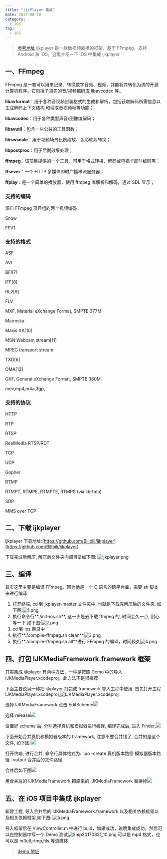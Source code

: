 ```yaml
---
title: "ijkPlayer 集成"
date: 2017-08-30
category:
  - iOS
tag:
  - iOS
---
```


> [参考地址](http://www.jianshu.com/p/b7a646a6c80e)
> ijkplayer 是一款做视频直播的框架，基于 FFmpeg，支持 Android 和 iOS。这里介绍一下 iOS 中集成 ijkplayer

## 一、FFmpeg

FFmpeg 是一套可以用来记录、转换数字音频、视频，并能将其转化为流的开源计算机程序。它包括了领先的音/视频编码库 libavcodec 等。

**libavformat**：用于各种音视频封装格式的生成和解析，包括获取解码所需信息以生成解码上下文结构
和读取音视频帧等功能；

**libavcodec**：用于各种类型声音/图像编解码；

**libavutil**：包含一些公共的工具函数；

**libswscale**：用于视频场景比例缩放、色彩映射转换；

**libpostproc**：用于后期效果处理；

**ffmpeg**：该项目提供的一个工具，可用于格式转换、解码或电视卡即时编码等；

**ffsever**：一个 HTTP 多媒体即时广播串流服务器；

**ffplay**：是一个简单的播放器，使用 ffmpeg 库解析和解码，通过 SDL 显示；

### 支持的编码

源自 FFmpeg 项目组的两个视频编码：

Snow

FFV1

### 支持的格式

ASF

AVI

BFI[7]

IFF[8]

RL2[9]

FLV

MXF, Material eXchange Format, SMPTE 377M

Matroska

Maxis XA[10]

MSN Webcam stream[11]

MPEG transport stream

TXD[6]

OMA[12]

GXF, General eXchange Format, SMPTE 360M

mov,mp4,m4a,3gp,

### 支持的协议

HTTP

RTP

RTSP

RealMedia RTSP/RDT

TCP

UDP

Gopher

RTMP

RTMPT, RTMPE, RTMPTE, RTMPS (via librtmp)

SDP

MMS over TCP

## 二、下载 ijkplayer

ijkplayer 下载地址:[https://github.com/Bilibili/ijkplayer](https://github.com/Bilibili/ijkplayer)

下载完成后解压, 解压后文件夹内部目录如下图:
![ijkplayer.png](https://storage2.cuntuku.com/2017/08/31/ijkplayer.png)

## 三、编译

其实这里主要是编译 FFmpeg，因为他是一个 C 语言的跨平台库，需要 sh 脚本来进行编译

1. 打开终端, cd 到 jkplayer-master 文件夹中, 也就是下载完解压后的文件夹, 如下图:![1.png](https://storage1.cuntuku.com/2017/08/31/1.png)
2. 执行命令行**./init-ios.sh**, 这一步是去下载 ffmpeg 的, 时间会久一点, 耐心等一下.如下图:![2.png](https://storage2.cuntuku.com/2017/08/31/2.png)
3. cd 到 ios 目录中
4. 执行**./compile-ffmpeg.sh clean**![3.png](https://storage1.cuntuku.com/2017/08/31/3.png)
5. 执行**./compile-ffmpeg.sh all**进行 FFmpeg 的编译，时间较久![4.png](https://storage2.cuntuku.com/2017/08/31/4.png)

## 四、打包 IJKMediaFramework.framework 框架

其实集成 ijkplayer 有两种方法，一种是按照 Demo 中的导入 IJKMediaPlayer.xcodeproj，此方法不是很推荐

下面主要说另一种把 ijkplayer 打包成 framework 导入工程中使用.
首先打开工程 IJKMediaPlayer.xcodeproj,![IJKMediaPlayer.xcodeproj](http://upload-images.jianshu.io/upload_images/1803339-607cc84c212faf90.png?imageMogr2/auto-orient/strip%7CimageView2/2/w/1240)

选择 IJKMediaFramework 点击 EditScheme![](http://upload-images.jianshu.io/upload_images/1803339-bbc0adc479cebb69.png?imageMogr2/auto-orient/strip%7CimageView2/2/w/1240)

选择 release![](http://upload-images.jianshu.io/upload_images/1803339-daa4498f7e0746d0.png?imageMogr2/auto-orient/strip%7CimageView2/2/w/1240)

设置好 scheme 后, 分别选择真机和模拟器进行编译, 编译完成后, 进入 Finder,![](http://upload-images.jianshu.io/upload_images/1803339-344cda905745ff39.png?imageMogr2/auto-orient/strip%7CimageView2/2/w/1240)

下面开始合并真机和模拟器版本的 framework, 注意不要合并错了, 合并的是这个文件, 如下图:![](http://upload-images.jianshu.io/upload_images/1803339-ec00ef4cb15c66d1.png?imageMogr2/auto-orient/strip%7CimageView2/2/w/1240)

打开终端, 进行合并, 命令行具体格式为:
lipo -create 真机版本路径 模拟器版本路径 -output 合并后的文件路径

合并后如下图![](http://upload-images.jianshu.io/upload_images/1803339-d025e12bf804ee05.png?imageMogr2/auto-orient/strip%7CimageView2/2/w/1240)

用合并后的 IJKMediaFramework 把原来的 IJKMediaFramework 替换掉![](http://upload-images.jianshu.io/upload_images/1803339-8d228ab56eb77f43.png?imageMogr2/auto-orient/strip%7CimageView2/2/w/1240)

## 五、在 iOS 项目中集成 ijkplayer

新建工程, 导入合并后的 IJKMediaFramework.framework 以及相关依赖框架以及相关依赖框架,如下图:
![5.png](https://storage1.cuntuku.com/2017/08/31/5.png)

导入框架后在 ViewController.m 中进行 buid，如果成功，说明集成成功。然后可以在控制器中写一个 Demo 测试![Snip20170831_10.png](https://storage1.cuntuku.com/2017/08/31/Snip20170831_10.png)
可以是 mp4 格式，也可以是 m3u8,rtmp,hls 等流媒体

> [demo 地址](https://github.com/OrageKK/ijkPlayerDemo)
